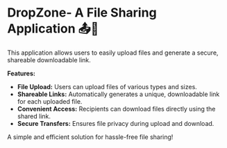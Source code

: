 
# DropZone- A File Sharing Application 📤🔗  

This application allows users to easily upload files and generate a secure, shareable downloadable link.  

**Features:**  
- **File Upload:** Users can upload files of various types and sizes.  
- **Shareable Links:** Automatically generates a unique, downloadable link for each uploaded file.  
- **Convenient Access:** Recipients can download files directly using the shared link.  
- **Secure Transfers:** Ensures file privacy during upload and download.  

A simple and efficient solution for hassle-free file sharing!
